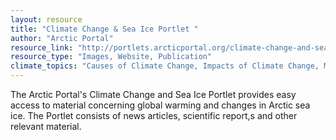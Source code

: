 ```yaml
---
layout: resource
title: "Climate Change & Sea Ice Portlet "
author: "Arctic Portal"
resource_link: "http://portlets.arcticportal.org/climate-change-and-sea-ice-portlet"
resource_type: "Images, Website, Publication"
climate_topics: "Causes of Climate Change, Impacts of Climate Change, Mitigation, Adaptation"
---
```


The Arctic Portal's Climate Change and Sea Ice Portlet provides easy access to material concerning global warming and changes in Arctic sea ice. The Portlet consists of news articles, scientific report,s and other relevant material.
